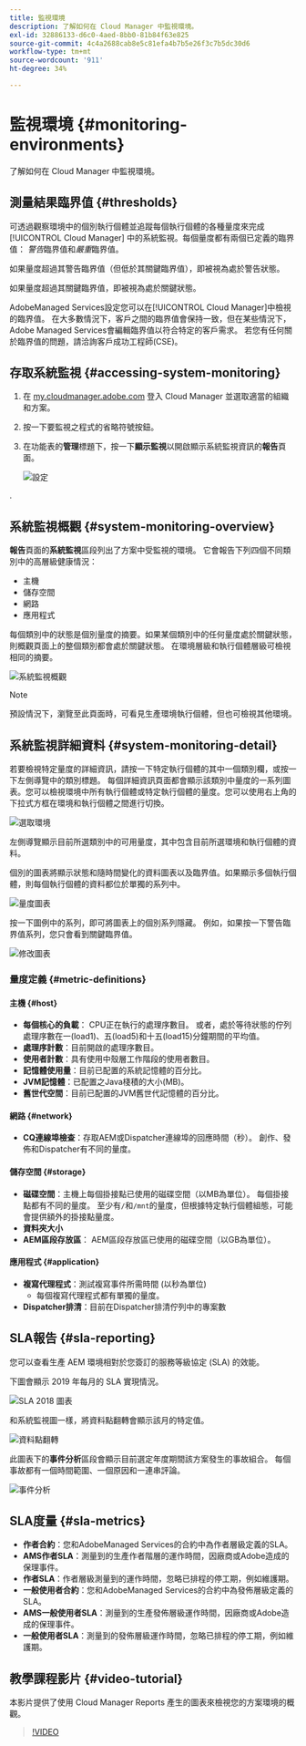 ```yaml
---
title: 監視環境
description: 了解如何在 Cloud Manager 中監視環境。
exl-id: 32886133-d6c0-4aed-8bb0-81b84f63e825
source-git-commit: 4c4a2688cab8e5c81efa4b7b5e26f3c7b5dc30d6
workflow-type: tm+mt
source-wordcount: '911'
ht-degree: 34%

---
```



# 監視環境 {#monitoring-environments}

了解如何在 Cloud Manager 中監視環境。

## 測量結果臨界值 {#thresholds}

可透過觀察環境中的個別執行個體並追蹤每個執行個體的各種量度來完成 [!UICONTROL Cloud Manager] 中的系統監視。每個量度都有兩個已定義的臨界值： *警告*&#x200B;臨界值和&#x200B;*嚴重*&#x200B;臨界值。

如果量度超過其警告臨界值（但低於其關鍵臨界值），即被視為處於警告狀態。

如果量度超過其關鍵臨界值，即被視為處於關鍵狀態。

AdobeManaged Services設定您可以在[!UICONTROL Cloud Manager]中檢視的臨界值。 在大多數情況下，客戶之間的臨界值會保持一致，但在某些情況下，Adobe Managed Services會編輯臨界值以符合特定的客戶需求。 若您有任何關於臨界值的問題，請洽詢客戶成功工程師(CSE)。

## 存取系統監視 {#accessing-system-monitoring}

1. 在 [my.cloudmanager.adobe.com](https://my.cloudmanager.adobe.com) 登入 Cloud Manager 並選取適當的組織和方案。

1. 按一下要監視之程式的省略符號按鈕。
1. 在功能表的&#x200B;**管理**&#x200B;標題下，按一下&#x200B;**顯示監視**&#x200B;以開啟顯示系統監視資訊的&#x200B;**報告**&#x200B;頁面。

   ![設定](/help/assets/first-timea1.png)

.

## 系統監視概觀 {#system-monitoring-overview}

**報告**&#x200B;頁面的&#x200B;**系統監視**&#x200B;區段列出了方案中受監視的環境。 它會報告下列四個不同類別中的高層級健康情況：

* 主機
* 儲存空間
* 網路
* 應用程式

每個類別中的狀態是個別量度的摘要。如果某個類別中的任何量度處於關鍵狀態，則概觀頁面上的整個類別都會處於關鍵狀態。 在環境層級和執行個體層級可檢視相同的摘要。

![系統監視概觀](/help/assets/System-Monitoring-Reports.png)

>[!NOTE]
>
>預設情況下，瀏覽至此頁面時，可看見生產環境執行個體，但也可檢視其他環境。

## 系統監視詳細資料 {#system-monitoring-detail}

若要檢視特定量度的詳細資訊，請按一下特定執行個體的其中一個類別欄，或按一下左側導覽中的類別標題。 每個詳細資訊頁面都會顯示該類別中量度的一系列圖表。您可以檢視環境中所有執行個體或特定執行個體的量度。您可以使用右上角的下拉式方框在環境和執行個體之間進行切換。

![選取環境](/help/assets/System_Monitoring1.png)

左側導覽顯示目前所選類別中的可用量度，其中包含目前所選環境和執行個體的資料。

個別的圖表將顯示狀態和隨時間變化的資料圖表以及臨界值。如果顯示多個執行個體，則每個執行個體的資料都位於單獨的系列中。

![量度圖表](/help/assets/Monitoring_Graphs1.png)

按一下圖例中的系列，即可將圖表上的個別系列隱藏。
例如，如果按一下警告臨界值系列，您只會看到關鍵臨界值。

![修改圖表](/help/assets/Monitoring_Graphs2.png)

### 量度定義 {#metric-definitions}

#### 主機 {#host}

* **每個核心的負載**： CPU正在執行的處理序數目。 或者，處於等待狀態的佇列處理序數在一(load1)、五(load5)和十五(load15)分鐘期間的平均值。
* **處理序計數**：目前開啟的處理序數目。
* **使用者計數**：具有使用中殼層工作階段的使用者數目。
* **記憶體使用量**：目前已配置的系統記憶體的百分比。
* **JVM記憶體**：已配置之Java棧積的大小(MB)。
* **舊世代空間**：目前已配置的JVM舊世代記憶體的百分比。

#### 網路 {#network}

* **CQ連線埠檢查**：存取AEM或Dispatcher連線埠的回應時間（秒）。 創作、發佈和Dispatcher有不同的量度。

#### 儲存空間 {#storage}

* **磁碟空間**：主機上每個掛接點已使用的磁碟空間（以MB為單位）。 每個掛接點都有不同的量度。 至少有`/`和`/mnt`的量度，但根據特定執行個體組態，可能會提供額外的掛接點量度。
* **資料夾大小**
* **AEM區段存放區**： AEM區段存放區已使用的磁碟空間（以GB為單位）。

#### 應用程式 {#application}

* **複寫代理程式**：測試複寫事件所需時間 (以秒為單位)
   * 每個複寫代理程式都有單獨的量度。
* **Dispatcher排清**：目前在Dispatcher排清佇列中的專案數

## SLA報告 {#sla-reporting}

您可以查看生產 AEM 環境相對於您簽訂的服務等級協定 (SLA) 的效能。

下圖會顯示 2019 年每月的 SLA 實現情況。

![SLA 2018 圖表](/help/assets/SLA-Reports-one.png)

和系統監視圖一樣，將資料點翻轉會顯示該月的特定值。

![資料點翻轉](/help/assets/SLA-Reports-two.png)

此圖表下的&#x200B;**事件分析**&#x200B;區段會顯示目前選定年度期間該方案發生的事故組合。 每個事故都有一個時間範圍、一個原因和一連串評論。

![事件分析](/help/assets/sla-reporting3.png)

## SLA度量 {#sla-metrics}

* **作者合約**：您和AdobeManaged Services的合約中為作者層級定義的SLA。
* **AMS作者SLA**：測量到的生產作者階層的運作時間，因廠商或Adobe造成的保理事件。
* **作者SLA**：作者層級測量到的運作時間，忽略已排程的停工期，例如維護期。
* **一般使用者合約**：您和AdobeManaged Services的合約中為發佈層級定義的SLA。
* **AMS一般使用者SLA**：測量到的生產發佈層級運作時間，因廠商或Adobe造成的保理事件。
* **一般使用者SLA**：測量到的發佈層級運作時間，忽略已排程的停工期，例如維護期。

## 教學課程影片 {#video-tutorial}

本影片提供了使用 Cloud Manager Reports 產生的圖表來檢視您的方案環境的概觀。

>[!VIDEO](https://video.tv.adobe.com/v/26315/)
